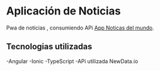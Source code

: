 # Aplicación de Noticias 
Pwa de noticias , consumiendo APi 
[App Noticas del mundo](https://ionic-app-news.web.app/tabs/tab1).

## Tecnologias utilizadas 
-Angular
-Ionic
-TypeScript 
-APi utilizada NewData.io
